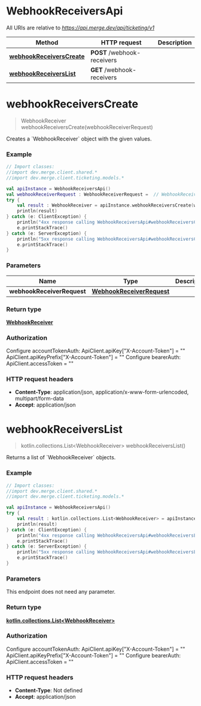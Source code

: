 # WebhookReceiversApi

All URIs are relative to *https://api.merge.dev/api/ticketing/v1*

Method | HTTP request | Description
------------- | ------------- | -------------
[**webhookReceiversCreate**](WebhookReceiversApi.md#webhookReceiversCreate) | **POST** /webhook-receivers | 
[**webhookReceiversList**](WebhookReceiversApi.md#webhookReceiversList) | **GET** /webhook-receivers | 


<a name="webhookReceiversCreate"></a>
# **webhookReceiversCreate**
> WebhookReceiver webhookReceiversCreate(webhookReceiverRequest)



Creates a &#x60;WebhookReceiver&#x60; object with the given values.

### Example
```kotlin
// Import classes:
//import dev.merge.client.shared.*
//import dev.merge.client.ticketing.models.*

val apiInstance = WebhookReceiversApi()
val webhookReceiverRequest : WebhookReceiverRequest =  // WebhookReceiverRequest | 
try {
    val result : WebhookReceiver = apiInstance.webhookReceiversCreate(webhookReceiverRequest)
    println(result)
} catch (e: ClientException) {
    println("4xx response calling WebhookReceiversApi#webhookReceiversCreate")
    e.printStackTrace()
} catch (e: ServerException) {
    println("5xx response calling WebhookReceiversApi#webhookReceiversCreate")
    e.printStackTrace()
}
```

### Parameters

Name | Type | Description  | Notes
------------- | ------------- | ------------- | -------------
 **webhookReceiverRequest** | [**WebhookReceiverRequest**](WebhookReceiverRequest.md)|  |

### Return type

[**WebhookReceiver**](WebhookReceiver.md)

### Authorization


Configure accountTokenAuth:
    ApiClient.apiKey["X-Account-Token"] = ""
    ApiClient.apiKeyPrefix["X-Account-Token"] = ""
Configure bearerAuth:
    ApiClient.accessToken = ""

### HTTP request headers

 - **Content-Type**: application/json, application/x-www-form-urlencoded, multipart/form-data
 - **Accept**: application/json

<a name="webhookReceiversList"></a>
# **webhookReceiversList**
> kotlin.collections.List&lt;WebhookReceiver&gt; webhookReceiversList()



Returns a list of &#x60;WebhookReceiver&#x60; objects.

### Example
```kotlin
// Import classes:
//import dev.merge.client.shared.*
//import dev.merge.client.ticketing.models.*

val apiInstance = WebhookReceiversApi()
try {
    val result : kotlin.collections.List<WebhookReceiver> = apiInstance.webhookReceiversList()
    println(result)
} catch (e: ClientException) {
    println("4xx response calling WebhookReceiversApi#webhookReceiversList")
    e.printStackTrace()
} catch (e: ServerException) {
    println("5xx response calling WebhookReceiversApi#webhookReceiversList")
    e.printStackTrace()
}
```

### Parameters
This endpoint does not need any parameter.

### Return type

[**kotlin.collections.List&lt;WebhookReceiver&gt;**](WebhookReceiver.md)

### Authorization


Configure accountTokenAuth:
    ApiClient.apiKey["X-Account-Token"] = ""
    ApiClient.apiKeyPrefix["X-Account-Token"] = ""
Configure bearerAuth:
    ApiClient.accessToken = ""

### HTTP request headers

 - **Content-Type**: Not defined
 - **Accept**: application/json

